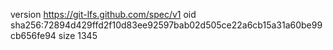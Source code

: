 version https://git-lfs.github.com/spec/v1
oid sha256:72894d429ffd2f10d83ee92597bab02d505ce22a6cb15a31a60be99cb656fe94
size 1345
